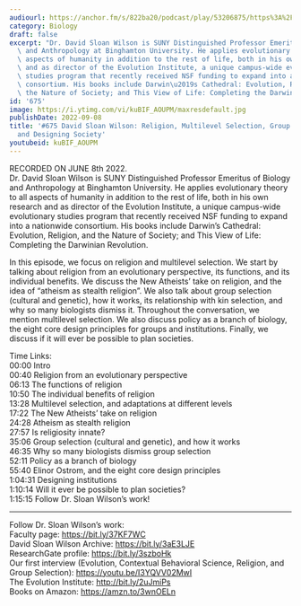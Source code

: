 ```yaml
---
audiourl: https://anchor.fm/s/822ba20/podcast/play/53206875/https%3A%2F%2Fd3ctxlq1ktw2nl.cloudfront.net%2Fstaging%2F2022-5-8%2Fa2270eb4-37d2-5f03-3c77-dea7521a506f.m4a
category: Biology
draft: false
excerpt: "Dr. David Sloan Wilson is SUNY Distinguished Professor Emeritus of Biology\
  \ and Anthropology at Binghamton University. He applies evolutionary theory to all\
  \ aspects of humanity in addition to the rest of life, both in his own research\
  \ and as director of the Evolution Institute, a unique campus-wide evolutionary\
  \ studies program that recently received NSF funding to expand into a nationwide\
  \ consortium. His books include Darwin\u2019s Cathedral: Evolution, Religion, and\
  \ the Nature of Society; and This View of Life: Completing the Darwinian Revolution."
id: '675'
image: https://i.ytimg.com/vi/kuBIF_AOUPM/maxresdefault.jpg
publishDate: 2022-09-08
title: '#675 David Sloan Wilson: Religion, Multilevel Selection, Group Selection,
  and Designing Society'
youtubeid: kuBIF_AOUPM
---
```

<div class="timelinks">

RECORDED ON JUNE 8th 2022.  
Dr. David Sloan Wilson is SUNY Distinguished Professor Emeritus of Biology and Anthropology at Binghamton University. He applies evolutionary theory to all aspects of humanity in addition to the rest of life, both in his own research and as director of the Evolution Institute, a unique campus-wide evolutionary studies program that recently received NSF funding to expand into a nationwide consortium. His books include Darwin’s Cathedral: Evolution, Religion, and the Nature of Society; and This View of Life: Completing the Darwinian Revolution.

In this episode, we focus on religion and multilevel selection. We start by talking about religion from an evolutionary perspective, its functions, and its individual benefits. We discuss the New Atheists’ take on religion, and the idea of “atheism as stealth religion”. We also talk about group selection (cultural and genetic), how it works, its relationship with kin selection, and why so many biologists dismiss it. Throughout the conversation, we mention multilevel selection. We also discuss policy as a branch of biology, the eight core design principles for groups and institutions. Finally, we discuss if it will ever be possible to plan societies.

Time Links:  
<time>00:00</time> Intro  
<time>00:40</time> Religion from an evolutionary perspective  
<time>06:13</time> The functions of religion  
<time>10:50</time> The individual benefits of religion  
<time>13:28</time> Multilevel selection, and adaptations at different levels  
<time>17:22</time> The New Atheists’ take on religion  
<time>24:28</time> Atheism as stealth religion  
<time>27:57</time> Is religiosity innate?  
<time>35:06</time> Group selection (cultural and genetic), and how it works  
<time>46:35</time> Why so many biologists dismiss group selection  
<time>52:11</time> Policy as a branch of biology  
<time>55:40</time> Elinor Ostrom, and the eight core design principles  
<time>1:04:31</time> Designing institutions  
<time>1:10:14</time> Will it ever be possible to plan societies?  
<time>1:15:15</time> Follow Dr. Sloan Wilson’s work!

---

Follow Dr. Sloan Wilson’s work:  
Faculty page: https://bit.ly/37KF7WC  
David Sloan Wilson Archive: https://bit.ly/3aE3LJE  
ResearchGate profile: https://bit.ly/3szboHk  
Our first interview (Evolution, Contextual Behavioral Science, Religion, and Group Selection): https://youtu.be/I3YQVV02MwI  
The Evolution Institute: http://bit.ly/2uJmiPs  
Books on Amazon: https://amzn.to/3wnOELn
</div>

